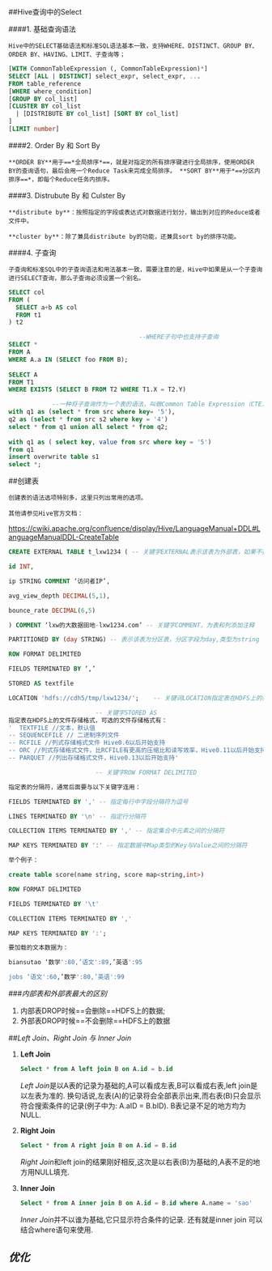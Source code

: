 ##Hive查询中的Select

####1. 基础查询语法

	Hive中的SELECT基础语法和标准SQL语法基本一致，支持WHERE、DISTINCT、GROUP BY、ORDER BY、HAVING、LIMIT、子查询等；

```sql
[WITH CommonTableExpression (, CommonTableExpression)*]  
SELECT [ALL | DISTINCT] select_expr, select_expr, ...
FROM table_reference
[WHERE where_condition]
[GROUP BY col_list]
[CLUSTER BY col_list
  | [DISTRIBUTE BY col_list] [SORT BY col_list]
]
[LIMIT number]
```

####2. Order By 和 Sort By

	**ORDER BY**用于==*全局排序*==，就是对指定的所有排序键进行全局排序，使用ORDER BY的查询语句，最后会用一个Reduce Task来完成全局排序。 **SORT BY**用于*==分区内排序==*，即每个Reduce任务内排序。

####3. Distrubute By 和 Culster By

	**distribute by**：按照指定的字段或表达式对数据进行划分，输出到对应的Reduce或者文件中。 
	
	**cluster by**：除了兼具distribute by的功能，还兼具sort by的排序功能。 

####4. 子查询

	子查询和标准SQL中的子查询语法和用法基本一致，需要注意的是，Hive中如果是从一个子查询进行SELECT查询，那么子查询必须设置一个别名。

```sql
SELECT col
FROM (
  SELECT a+b AS col
  FROM t1
) t2
```

```sql
									--WHERE子句中也支持子查询
SELECT *
FROM A
WHERE A.a IN (SELECT foo FROM B);
 
SELECT A
FROM T1
WHERE EXISTS (SELECT B FROM T2 WHERE T1.X = T2.Y)
```

```sql
			--一种将子查询作为一个表的语法，叫做Common Table Expression（CTE）
with q1 as (select * from src where key= '5'),
q2 as (select * from src s2 where key = '4')
select * from q1 union all select * from q2;
 
with q1 as ( select key, value from src where key = '5')
from q1
insert overwrite table s1
select *;
```

##创建表

	创建表的语法选项特别多，这里只列出常用的选项。
	
	其他请参见Hive官方文档：

<https://cwiki.apache.org/confluence/display/Hive/LanguageManual+DDL#LanguageManualDDL-CreateTable>

```sql
CREATE EXTERNAL TABLE t_lxw1234 ( -- 关键字EXTERNAL表示该表为外部表，如果不指定EXTERNAL关键字，则表示内部表

id INT,

ip STRING COMMENT ‘访问者IP’,

avg_view_depth DECIMAL(5,1),

bounce_rate DECIMAL(6,5)

) COMMENT ‘lxw的大数据田地-lxw1234.com’ -- 关键字COMMENT，为表和列添加注释

PARTITIONED BY (day STRING)	-- 表示该表为分区表，分区字段为day,类型为string

ROW FORMAT DELIMITED

FIELDS TERMINATED BY ‘,’

STORED AS textfile

LOCATION 'hdfs://cdh5/tmp/lxw1234/';	-- 关键词LOCATION指定表在HDFS上的存储位置。

						-- 关键字STORED AS
指定表在HDFS上的文件存储格式，可选的文件存储格式有：
'  TEXTFILE //文本，默认值
-- SEQUENCEFILE // 二进制序列文件
-- RCFILE //列式存储格式文件 Hive0.6以后开始支持
-- ORC //列式存储格式文件，比RCFILE有更高的压缩比和读写效率，Hive0.11以后开始支持
-- PARQUET //列出存储格式文件，Hive0.13以后开始支持'

						-- 关键字ROW FORMAT DELIMITED

指定表的分隔符，通常后面要与以下关键字连用：

FIELDS TERMINATED BY ',' -- 指定每行中字段分隔符为逗号

LINES TERMINATED BY '\n' -- 指定行分隔符

COLLECTION ITEMS TERMINATED BY ',' -- 指定集合中元素之间的分隔符

MAP KEYS TERMINATED BY ':' -- 指定数据中Map类型的Key与Value之间的分隔符

举个例子：

create table score(name string, score map<string,int>)

ROW FORMAT DELIMITED

FIELDS TERMINATED BY '\t'

COLLECTION ITEMS TERMINATED BY ','

MAP KEYS TERMINATED BY ':';

要加载的文本数据为：

biansutao ‘数学':80,’语文':89,’英语':95

jobs ‘语文':60,’数学':80,’英语':99
```

###*内部表和外部表最大的区别*

1. 内部表DROP时候==会删除==HDFS上的数据;
2. 外部表DROP时候==不会删除==HDFS上的数据

##*Left Join、Right Join 与 Inner Join*

1. **Left Join**

   ```sql
   Select * from A left join B on A.id = b.id
   ```

   	*Left Join*是以A表的记录为基础的,A可以看成左表,B可以看成右表,left join是以左表为准的. 换句话说,左表(A)的记录将会全部表示出来,而右表(B)只会显示符合搜索条件的记录(例子中为: A.aID = B.bID). B表记录不足的地方均为NULL.

2. **Right Join**

   ```sql
   Select * from A right join B on A.id = B.id
   ```

   	*Right Join*和left join的结果刚好相反,这次是以右表(B)为基础的,A表不足的地方用NULL填充.

3. **Inner Join**

   ```sql
   Select * from A inner join B on A.id = B.id where A.name = 'sao'
   ```

   	*Inner Join*并不以谁为基础,它只显示符合条件的记录.  还有就是inner join 可以结合where语句来使用.

## *优化*






